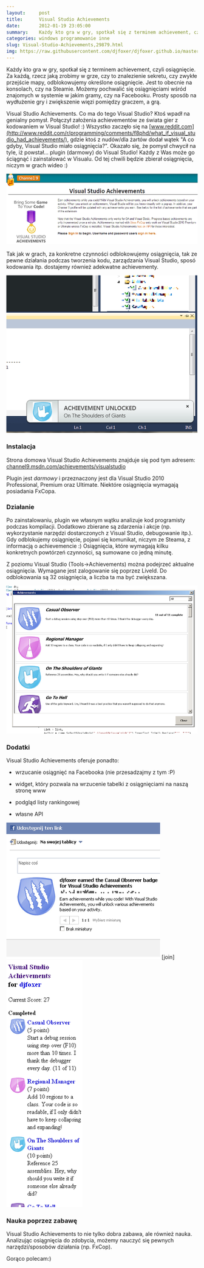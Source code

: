 ```yaml
---
layout:     post
title:      Visual Studio Achievements
date:       2012-01-19 23:05:00
summary:    Każdy kto gra w gry, spotkał się z terminem achievement, czyli osiągnięcie. Za każdą, rzecz jaką zrobimy w grze, czy to znalezienie sekretu, czy zwykłe przejście mapy, odblokowujemy określone osiągnięcie. Jest  to obecnie na konsolach, czy na Steamie. Możemy pochwalić się osiągnięciami wśród znajomych w systemie w jakim gramy, czy na Facebooku. Prosty sposób na wydłużenie gry i zwiększenie więzi p...
categories: windows programowanie inne
slug: Visual-Studio-Achievements,29879.html
img: https://raw.githubusercontent.com/djfoxer/djfoxer.github.io/master/_img/2012-1-19-_166_/g_-_-x-_-_-_x20120119225436_0.png
---
```




Każdy kto gra w gry, spotkał się z terminem achievement, czyli osiągnięcie. Za każdą, rzecz jaką zrobimy w grze, czy to znalezienie sekretu, czy zwykłe przejście mapy, odblokowujemy określone osiągnięcie. Jest  to obecnie na konsolach, czy na Steamie. Możemy pochwalić się osiągnięciami wśród znajomych w systemie w jakim gramy, czy na Facebooku. Prosty sposób na wydłużenie gry i zwiększenie więzi pomiędzy graczem, a grą.

Visual Studio Achievements. Co ma do tego Visual Studio? Ktoś wpadł na genialny pomysł. Połączył założenia achievementów ze świata gier z kodowaniem w Visual Studio! :) Wszystko zaczęło się na [www.reddit.com](http://www.reddit.com/r/programming/comments/f8phd/what_if_visual_studio_had_achievements/),  gdzie ktoś z nudów/dla żartów dodał wątek "A co gdyby, Visual Studio miało osiągnięcia?". Okazało się, że pomysł chwycił na tyle, iż powstał... plugin (darmowy) do Visual Studio! Każdy z Was może go ściągnąć i zainstalować w Visualu. Od tej chwili będzie zbierał osiągnięcia, niczym w grach wideo :) 


![desk](https://raw.githubusercontent.com/djfoxer/djfoxer.github.io/master/_img/2012-1-19-_166_/g_-_-x-_-_-_x20120119225436_0.png)



Tak jak w grach, za konkretne czynności odblokowujemy osiągnięcia, tak ze pewne działania podczas tworzenia kodu, zarządzania Visual Studio, sposó kodowania itp. dostajemy również adekwatne achievementy.



![desk](https://raw.githubusercontent.com/djfoxer/djfoxer.github.io/master/_img/2012-1-19-_166_/g_-_-x-_-_-_x20120119225442_0.png)





### Instalacja



Strona domowa Visual Studio Achievements znajduje się pod tym adresem:
[channel9.msdn.com/achievements/visualstudio](http://channel9.msdn.com/achievements/visualstudio) 

Plugin jest  *darmowy*  i przeznaczony jest dla Visual Studio 2010 Professional, Premium oraz Ultimate. Niektóre osiągnięcia wymagają posiadania FxCopa.



### Działanie



Po zainstalowaniu, plugin we własnym wątku analizuje kod programisty podczas kompilacji. Dodatkowo zbierane są zdarzenia i akcje (np. wykorzystanie narzędzi dostarczonych z Visual Studio, debugowanie itp.). Gdy odblokujemy osiągnięcie, pojawi się komunikat, niczym ze Steama, z informacją o achievemencie :) Osiągnięcia, które wymagają kilku konkretnych powtórzeń czynności, są sumowane co jedną minutę.

Z poziomu Visual Studio (Tools->Achievements) można podejrzeć aktualne osiągnięcia. Wymagane jest zalogowanie się poprzez LiveId. Do odblokowania są 32  osiągnięcia, a liczba ta ma być zwiększana.



![desk](https://raw.githubusercontent.com/djfoxer/djfoxer.github.io/master/_img/2012-1-19-_166_/g_-_-x-_-_-_x20120119225451_0.png)





### Dodatki



Visual Studio Achievements oferuje ponadto:



  * wrzucanie osiągnięć na Facebooka (nie przesadzajmy z tym :P)

  * widget, który pozwala na wrzucenie tabelki z osiągnięciami na naszą stronę www

  * podgląd listy rankingowej

  * własne API





![desk](https://raw.githubusercontent.com/djfoxer/djfoxer.github.io/master/_img/2012-1-19-_166_/g_-_-x-_-_-_x20120119230024_0.png)
[join]
![desk](https://raw.githubusercontent.com/djfoxer/djfoxer.github.io/master/_img/2012-1-19-_166_/g_-_-x-_-_-_x20120119230019_0.png)





### Nauka poprzez zabawę



Visual Studio Achievements to nie tylko dobra zabawa, ale również nauka. Analizując osiągnięcia do zdobycia, możemy nauczyć się pewnych narzędzi/sposobów działania (np. FxCop).

Gorąco polecam:)